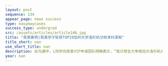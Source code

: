 ```yaml
---
layout: post
sequence: 134
appear_page: news success
type: easymaycases
success_type: undergrad
src: /assets/articles/article146.jpg
title: "易美案例|易美学子斩获TOP19加州大学洛杉矶分校本科录取"
title_short: nan
use_short_title: nan
description: 在沟通中，L同学向易美VIP申请团队明确表示，“我只想全力争取加大洛杉矶分校，专业选择最好是数学方向。”加大洛杉矶2018年申请季，加州大学系高校总共收到超过二十万份申请材料，而洛杉矶分校作为第一梯队包揽近乎一半。UCLA申请难度赶超常春藤名校，因此，易美邀请前哈佛大学、麻省理工学院资深招生官伊万斯女士共同为L同学定制申请方案。
year: nan
---
```


